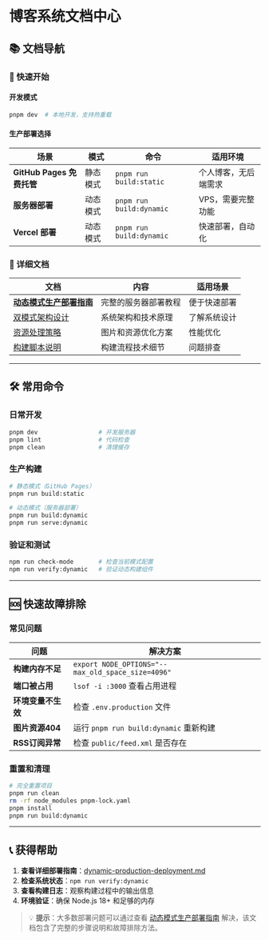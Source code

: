 # 博客系统文档中心

## 📚 文档导航

### 🚀 快速开始

#### 开发模式
```bash
pnpm dev  # 本地开发，支持热重载
```

#### 生产部署选择

| 场景 | 模式 | 命令 | 适用环境 |
|------|------|------|----------|
| **GitHub Pages 免费托管** | 静态模式 | `pnpm run build:static` | 个人博客，无后端需求 |
| **服务器部署** | 动态模式 | `pnpm run build:dynamic` | VPS，需要完整功能 |
| **Vercel 部署** | 动态模式 | `pnpm run build:dynamic` | 快速部署，自动化 |

### 📖 详细文档

| 文档 | 内容 | 适用场景 |
|------|------|----------|
| **[动态模式生产部署指南](./dynamic-production-deployment.md)** | 完整的服务器部署教程 | 便于快速部署 |
| [双模式架构设计](./run-mode.md) | 系统架构和技术原理 | 了解系统设计 |
| [资源处理策略](./dynamic-assets-strategy.md) | 图片和资源优化方案 | 性能优化 |
| [构建脚本说明](./build-dynamic-scripts.md) | 构建流程技术细节 | 问题排查 |

---

## 🛠️ 常用命令

### 日常开发
```bash
pnpm dev                 # 开发服务器
pnpm lint                # 代码检查
pnpm clean               # 清理缓存
```

### 生产构建
```bash
# 静态模式（GitHub Pages）
pnpm run build:static

# 动态模式（服务器部署）
pnpm run build:dynamic
pnpm run serve:dynamic
```

### 验证和测试
```bash
npm run check-mode       # 检查当前模式配置  
npm run verify:dynamic   # 验证动态构建组件
```

---

## 🆘 快速故障排除

### 常见问题

| 问题 | 解决方案 |
|------|----------|
| **构建内存不足** | `export NODE_OPTIONS="--max_old_space_size=4096"` |
| **端口被占用** | `lsof -i :3000` 查看占用进程 |
| **环境变量不生效** | 检查 `.env.production` 文件 |
| **图片资源404** | 运行 `pnpm run build:dynamic` 重新构建 |
| **RSS订阅异常** | 检查 `public/feed.xml` 是否存在 |

### 重置和清理
```bash
# 完全重置项目
pnpm run clean
rm -rf node_modules pnpm-lock.yaml
pnpm install
pnpm run build:dynamic
```

---

## 📞 获得帮助

1. **查看详细部署指南**：[dynamic-production-deployment.md](./dynamic-production-deployment.md)
2. **检查系统状态**：`npm run verify:dynamic`  
3. **查看构建日志**：观察构建过程中的输出信息
4. **环境验证**：确保 Node.js 18+ 和足够的内存

> 💡 **提示**：大多数部署问题可以通过查看 [动态模式生产部署指南](./dynamic-production-deployment.md) 解决，该文档包含了完整的步骤说明和故障排除方法。
